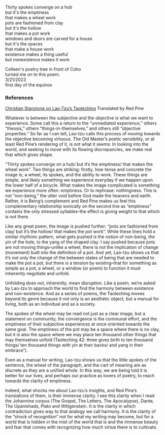 

Thirty spokes converge on a hub  
but it's the emptiness  
that makes a wheel work  
pots are fashioned from clay  
but it's the hollow  
that makes a pot work  
windows and doors are carved for a house  
but it's the spaces  
that make a house work  
existence makes a thing useful  
but nonexistence makes it work  

Colleen's poetry tree in front of Coho  
turned me on to this poem.  
3/21/2023  
first day of the equinox

### References

[Christian Stanzione on Lao-Tzu’s Taoteching](https://poems.com/features/what-sparks-poetry/christian-stanzione/)
Translated by Red Pine

Whatever is between the subjective and the objective is what we want to experience. Some call this a return to the “unmediated experience,” others “theosis,” others “things-in-themselves,” and others still “objective properties.” So far as I can tell, Lao-tzu calls this process of moving towards the objective becoming virtuous. The Old Master’s poetic sensibility, or at least Red Pine’s rendering of it, is not what it seems: In looking into the world, and seeking to move with its flowing discrepancies, we make real that which gives shape.

“Thirty spokes converge on a hub/ but it’s the emptiness/ that makes the wheel work”. Two things are striking: firstly, how tense and concrete the image is; a wheel, its spokes, and the ability to work. These things are simple, and likely something we experience everyday if we happen upon the lower half of a bicycle. What makes the image complicated is something we experience more often: emptiness. Or to rephrase: nothingness. This is not “non-being,” the utter void before God made the heavens and earth. Rather, it is Being’s complement and Red Pine makes us feel this complementary relationship sonically on the second line as “emptiness” contains the only stressed syllables–the effect is giving weight to that which is not there.

Like any great poem, the image is pushed further: “pots are fashioned from clay/ but it’s the hollow/ that makes the pot work”. While these lines hold a similar rhythmic pattern, what gets pushed is the notion of non-being, the yin of the hole, to the yang of the shaped clay. I say pushed because pots are not moving things–unlike a wheel, there is not the implication of change (movement) built into the definition of a pot. And yet, Lao-tzu shows us that it’s not only the change of the between states of being that are needed to make the pot a pot, but there is a tension by existing–that for something as simple as a pot, a wheel, or a window (or poem) to function it must inherently negotiate and unfold.

Unfolding does not, inherently, mean disruption. Like a poem, we’re asked by Lao-tzu to approach the world to find the harmony between existence and non-existence. And as a series of poems, the Taoteching moves beyond its genre because it not only is an aesthetic object, but a manual for living, both as an individual and as a society.

The spokes of the wheel may be read not just as a clear image, but a statement on community, the convergence is the communal effort, and the emptiness of their subjective experiences at once oriented towards the same goal. The emptiness of the pot may be a space where there is no clay, but it is also the space where we may place ten thousand other things that may themselves unfold (Taoteching 42: three gives birth to ten thousand things/ ten thousand things with yin at their backs/ and yang in their embrace”).

Even as a manual for writing, Lao-tzu shows us that the little spokes of the sentence, the wheel of the paragraph, and the cart of meaning are as discrete as they are a unified whole. In this way, we are being told it is better for our lives, and perhaps our practice as lovers of poetry, to reach towards the clarity of emptiness.

Indeed, what shocks me about Lao-tzu’s insights, and Red Pine’s translations of them, is their immense clarity. I see this clarity when I read the Johannine corpus (The Gospel, The Letters, The Apocalypse), Dante, The Upanishads, Plato and Wittgenstein. It is the clarity in which contradiction gives way to that analogy we call harmony. It is the clarity of the “shock of recognition” not for what my writing may become, but for a world that is hidden in the mist of the world that is and the immense beauty and fear that comes with recognizing how much virtue there is to cultivate.

